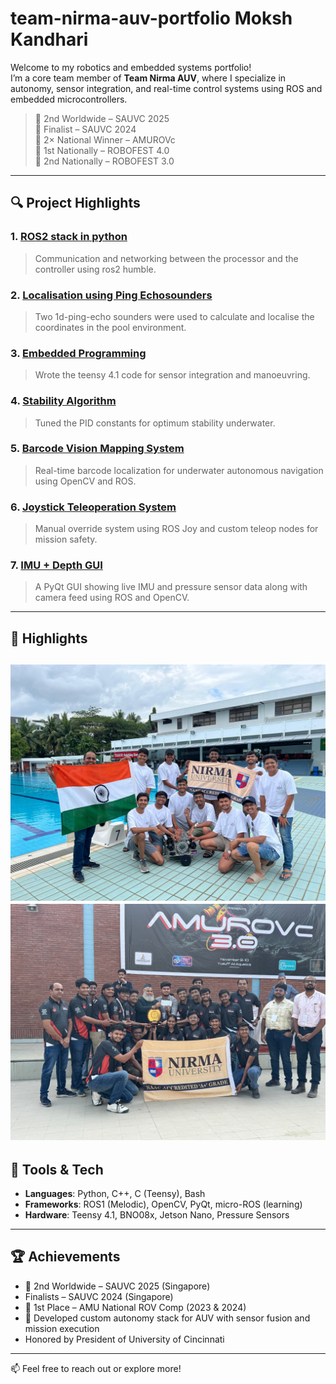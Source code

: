 # team-nirma-auv-portfolio Moksh Kandhari

Welcome to my robotics and embedded systems portfolio!  
I’m a core team member of **Team Nirma AUV**, where I specialize in autonomy, sensor integration, and real-time control systems using ROS and embedded microcontrollers.

> 🥈 2nd Worldwide – SAUVC 2025  
> 🏅 Finalist – SAUVC 2024  
> 🥇 2× National Winner – AMUROVc  
> 🥇 1st Nationally – ROBOFEST 4.0  
> 🥈 2nd Nationally – ROBOFEST 3.0  



---

## 🔍 Project Highlights

### 1. [ROS2 stack in python](projects/barcode-vision-system/overview.md)
> Communication and networking between the processor and the controller using ros2 humble.

### 2. [Localisation using Ping Echosounders](projects/barcode-vision-system/overview.md)
> Two 1d-ping-echo sounders were used to calculate and localise the coordinates in the pool environment.

### 3. [Embedded Programming](projects/barcode-vision-system/overview.md)
> Wrote the teensy 4.1 code for sensor integration and manoeuvring.

### 4. [Stability Algorithm](projects/barcode-vision-system/overview.md)
> Tuned the PID constants for optimum stability underwater.
 
### 5. [Barcode Vision Mapping System](projects/barcode-vision-system/overview.md)
> Real-time barcode localization for underwater autonomous navigation using OpenCV and ROS.

### 6. [Joystick Teleoperation System](projects/joystick-teleop-control/overview.md)
> Manual override system using ROS Joy and custom teleop nodes for mission safety.

### 7. [IMU + Depth GUI](projects/imu-depth-gui/overview.md)
> A PyQt GUI showing live IMU and pressure sensor data along with camera feed using ROS and OpenCV.

---

## 📸 Highlights
![Team](assets/team-photo.jpg)
![Team](assets/amurovc-24-team.jpg)
---

## 🧠 Tools & Tech
- **Languages**: Python, C++, C (Teensy), Bash
- **Frameworks**: ROS1 (Melodic), OpenCV, PyQt, micro-ROS (learning)
- **Hardware**: Teensy 4.1, BNO08x, Jetson Nano, Pressure Sensors

---

## 🏆 Achievements
- 🥈 2nd Worldwide – SAUVC 2025 (Singapore)
- Finalists – SAUVC 2024 (Singapore)
- 🥇 1st Place – AMU National ROV Comp (2023 & 2024)
- 🧪 Developed custom autonomy stack for AUV with sensor fusion and mission execution
- Honored by President of University of Cincinnati
---

📫 Feel free to reach out or explore more!

